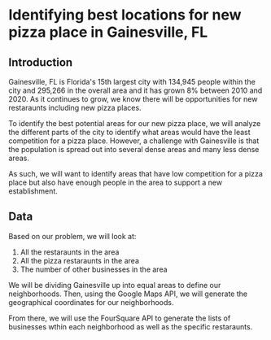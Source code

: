 # Identifying best locations for new pizza place in Gainesville, FL

## Introduction
Gainesville, FL is Florida's 15th largest city with 134,945 people within the city and 295,266 in the overall area and it has grown 8% between 2010 and 2020. As it continues to grow, we know there will be opportunities for new restaraunts including new pizza places.

To identify the best potential areas for our new pizza place, we will analyze the different parts of the city to identify what areas would have the least competition for a pizza place. However, a challenge with Gainesville is that the population is spread out into several dense areas and many less dense areas.

As such, we will want to identify areas that have low competition for a pizza place but also have enough people in the area to support a new establishment.

## Data
Based on our problem, we will look at:
1. All the restaraunts in the area
2. All the pizza restaraunts in the area
3. The number of other businesses in the area

We will be dividing Gainesville up into equal areas to define our neighborhoods. Then, using the Google Maps API, we will generate the geographical coordinates for our neighborhoods.

From there, we will use the FourSquare API to generate the lists of businesses wthin each neighborhood as well as the specific restaraunts.
